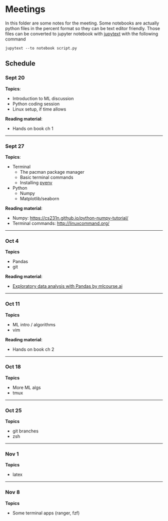 # Meetings

In this folder are some notes for the meeting. Some notebooks are actually python files in the percent format so they can be text editor friendly. Those files can be converted to jupyter notebook with [jupytext](https://github.com/mwouts/jupytext) with the following command

```
jupytext --to notebook script.py
```

## Schedule

### Sept 20

**Topics**:

- Introduction to ML discussion
- Python coding session
- Linux setup, if time allows

**Reading material**:

- Hands on book ch 1

---

### Sept 27

**Topics**:

- Terminal
  - The pacman package manager
  - Basic terminal commands
  - Installing [pyenv](https://github.com/pyenv/pyenv)
- Python
  - Numpy
  - Matplotlib/seaborn

**Reading material**:

- Numpy: https://cs231n.github.io/python-numpy-tutorial/
- Terminal commands: http://linuxcommand.org/

---

### Oct 4

**Topics**

- Pandas
- git

**Reading material**:

- [Exploratory data analysis with Pandas by mlcourse.ai](https://mlcourse.ai/articles/topic1-exploratory-data-analysis-with-pandas/)

---

### Oct 11

**Topics**

- ML intro / algorithms
- vim

**Reading material**:

- Hands on book ch 2

---

### Oct 18

**Topics**

- More ML algs
- tmux

---

### Oct 25

**Topics**

- git branches
- zsh

---

### Nov 1

**Topics**

- latex

---

### Nov 8

**Topics**

- Some terminal apps (ranger, fzf)
